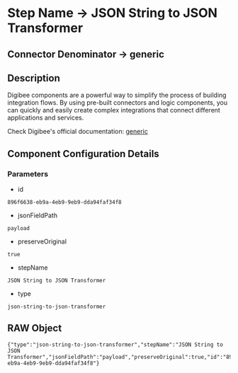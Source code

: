 # Step Name -> JSON String to JSON Transformer
## Connector Denominator -> generic

## Description

Digibee components are a powerful way to simplify the process of building integration flows. By using pre-built connectors and logic components, you can quickly and easily create complex integrations that connect different applications and services.

Check Digibee's official documentation: [generic](https://docs.digibee.com/documentation "Digibee documentation")

## Component Configuration Details
### Parameters

* id
```
896f6638-eb9a-4eb9-9eb9-dda94faf34f8
```

* jsonFieldPath
```
payload
```

* preserveOriginal
```
true
```

* stepName
```
JSON String to JSON Transformer
```

* type
```
json-string-to-json-transformer
```


## RAW Object

```
{"type":"json-string-to-json-transformer","stepName":"JSON String to JSON Transformer","jsonFieldPath":"payload","preserveOriginal":true,"id":"896f6638-eb9a-4eb9-9eb9-dda94faf34f8"}
```